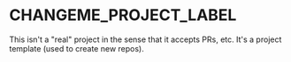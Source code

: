 # CHANGEME_PROJECT_LABEL

This isn't a "real" project in the sense that it accepts PRs, etc. It's a project template (used to create new repos).
